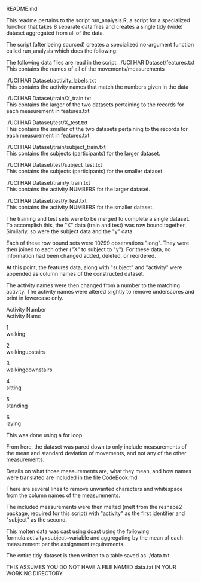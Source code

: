 README.md

This readme pertains to the script run_analysis.R, a script for a specialized function that takes 8 separate data files
and creates a single tidy (wide) dataset aggregated from all of the data.

The script (after being sourced) creates a specialized no-argument function called run_analysis which does the following:

The following data files are read in the script:
./UCI HAR Dataset/features.txt				
This contains the names of all of the movements/measurements

./UCI HAR Dataset/activity_labels.txt		
This contains the activity names that match the numbers given in the data

./UCI HAR Dataset/train/X_train.txt			
This contains the larger of the two datasets pertaining to the records for each measurement in features.txt

./UCI HAR Dataset/test/X_test.txt			
This contains the smaller of the two datasets pertaining to the records for each measurement in features.txt

./UCI HAR Dataset/train/subject_train.txt	
This contains the subjects (participants) for the larger dataset.

./UCI HAR Dataset/test/subject_test.txt		
This contains the subjects (participants) for the smaller dataset.

./UCI HAR Dataset/train/y_train.txt			
This contains the activity NUMBERS for the larger dataset.

./UCI HAR Dataset/test/y_test.txt			
This contains the activity NUMBERS for the smaller dataset.

The training and test sets were to be merged to complete a single dataset. 
To accomplish this, the "X" data (train and test) was row bound together. 
Similarly, so were the subject data and the "y" data.

Each of these row bound sets were 10299 observations "long". 
They were then joined to each other ("X" to subject to "y").
For these data, no information had been changed added, deleted, or reordered. 

At this point, the features data, along with "subject" and "activity" were appended as column names of the constructed dataset.

The activity names were then changed from a number to the matching activity.
The activity names were altered slightly to remove underscores and print in lowercase only.

Activity Number		
Activity Name

1           		
walking

2  					
walkingupstairs

3  					
walkingdownstairs

4 					
sitting

5  					
standing

6  		            
laying		

This was done using a for loop.

From here, the dataset was pared down to only include measurements of the mean and standard deviation of movements, and not any of the other measurements. 

Details on what those measurements are, what they mean, and how names were translated are included in the file CodeBook.md

There are several lines to remove unwanted characters and whitespace from the column names of the measurements.

The included measurements were then melted (melt from the reshape2 package, required for this script) with "activity" as the first identifier and "subject" as the second.

This molten data was cast using dcast using the following formula:activity+subject~variable and aggregating by the mean of each measurement per the assignment requirements.

The entire tidy dataset is then written to a table saved as ./data.txt. 

THIS ASSUMES YOU DO NOT HAVE A FILE NAMED data.txt IN YOUR WORKING DIRECTORY
